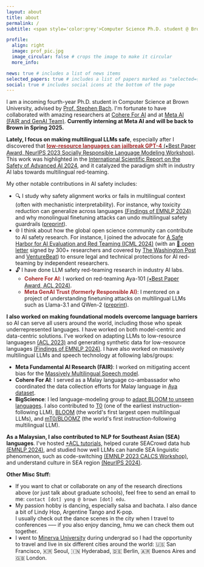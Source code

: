 ```yaml
---
layout: about
title: about
permalink: /
subtitle: <span style='color:grey'>Computer Science Ph.D. student @ Brown University<br>Research Scientist Intern @ <a href='https://ai.meta.com/' style='color:#222222'>Meta AI (FAIR)</a>, Collaborator @ <a href='https://cohere.com/research' style='color:#222222'>Cohere For AI</a></span>

profile:
  align: right
  image: prof_pic.jpg
  image_circular: false # crops the image to make it circular
  more_info: 

news: true # includes a list of news items
selected_papers: true # includes a list of papers marked as "selected={true}"
social: true # includes social icons at the bottom of the page
---
```


I am a incoming fourth-year Ph.D. student in Computer Science at Brown University, advised by [Prof. Stephen Bach](https://scholar.google.com/citations?user=hs6pGXoAAAAJ&hl=en). I'm fortunate to have collaborated with amazing researchers at [Cohere For AI](https://cohere.com/research) and at [Meta AI (FAIR and GenAI Team)](https://ai.meta.com/). **Currently interning at Meta AI and will be back to Brown in Spring 2025.** 

**Lately, I focus on making multilingual LLMs safe**, especially after I discovered that [<span style="color:brown; font-weight:700;">low-resource languages can jailbreak GPT-4</span> (&#11089;Best Paper Award, NeurIPS 2023 Socially Responsible Language Modeling Workshop)](https://arxiv.org/abs/2310.02446). This work was highlighted in the [International Scientific Report on the Safety of Advanced AI 2024](https://www.gov.uk/government/publications/international-scientific-report-on-the-safety-of-advanced-ai), and it catalyzed the paradigm shift in industry AI labs towards multilingual red-teaming.

My other notable contributions in AI safety includes:
- 🔍 I study why safety alignment works or fails in multilingual context (often with mechanistic interpretability). For instance, why toxicity reduction can generalize across languages [(Findings of EMNLP 2024)](https://arxiv.org/abs/2406.16235) and why monolingual finetuning attacks can undo multilingual safety guardrails ([preprint](https://arxiv.org/abs/2410.18210)).
- 🌐 I think about how the global open science community can contribute to AI safety research. For instance, I joined the advocate for [A Safe Harbor for AI Evaluation and Red Teaming (ICML 2024)](https://arxiv.org/abs/2403.04893) (with an [&#x1F4C4; open letter](https://sites.mit.edu/ai-safe-harbor/) signed by 300+ researchers and covered by [The Washington Post](https://www.washingtonpost.com/technology/2024/03/05/ai-research-letter-openai-meta-midjourney/) and [VentureBeat](https://venturebeat.com/ai/experts-call-for-legal-safe-harbor-so-researchers-journalists-and-artists-can-evaluate-ai-tools/)) to ensure legal and technical protections for AI red-teaming by independent researchers.
- 🔓 I have done LLM safety red-teaming research in industry AI labs. 
  - **<span style="color:brown;">Cohere For AI</span>**: I worked on red-teaming Aya-101 [(&#11089;Best Paper Award, ACL 2024)](https://arxiv.org/abs/2402.07827). 
  - **<span style="color:brown;">Meta GenAI Trust (formerly Responsible AI)</span>**: I mentored on a project of understanding finetuning attacks on multilingual LLMs such as Llama-3.1 and QWen-2 ([preprint](https://arxiv.org/abs/2410.18210)).

**I also worked on making foundational models overcome language barriers** so AI can serve all users around the world, including those who speak underrepresented languages. I have worked on both model-centric and data-centric solutions. I've worked on adapting LLMs to low-resource languagesn [(ACL 2023)](https://arxiv.org/abs/2212.09535) and generating synthetic data for low-resource languages [(Findings of EMNLP 2024)](https://arxiv.org/abs/2402.14086). I have also worked on massively multilingual LLMs and speech technology at following labs/groups:
- **Meta Fundamental AI Research (FAIR)**: I worked on mitigating accent bias for the [Massively Multilingual Speech model](https://about.fb.com/news/2023/05/ai-massively-multilingual-speech-technology/).
- **Cohere For AI**: I served as a Malay language co-ambassador who coordinated the data collection efforts for Malay language in [Aya dataset](https://arxiv.org/abs/2402.06619). 
- **BigScience**: I led language-modeling group to [adapt BLOOM to unseen languages](https://arxiv.org/abs/2212.09535). I also contributed to [T0](https://arxiv.org/abs/2110.08207) (one of the earliest instruction-following LLM), [BLOOM](https://arxiv.org/abs/2211.05100) (the world's first largest open multilingual LLMs), and [mT0/BLOOMZ](https://arxiv.org/abs/2211.01786) (the world's first instruction-following multilingual LLM).
  
**As a Malaysian, I also contributed to NLP for Southeast Asian (SEA) languages**. I've hosted [*ACL tutorials](https://aclanthology.org/2023.ijcnlp-tutorials.2/), helped curate SEACrowd data hub [(EMNLP 2024)](https://arxiv.org/abs/2406.10118), and studied how well LLMs can handle SEA linguistic phenomenon, such as code-switching [(EMNLP 2023 CALCS Workshop)](https://arxiv.org/abs/2303.13592), and understand culture in SEA region [(NeurIPS 2024)](https://arxiv.org/abs/2406.05967).

**Other Misc Stuff:**
- If you want to chat or collaborate on any of the research directions above (or just talk about graduate schools), feel free to send an email to me: `contact [dot] yong @ brown [dot] edu`.
- My passion hobby is dancing, especially salsa and bachata. I also dance a bit of Lindy Hop, Argentine Tango and K-pop. <br>I usually check out the dance scenes in the city when I travel to conferences ––– if you also enjoy dancing, hmu we can check them out together.
- I went to [Minerva University](https://www.minerva.edu/) during undergrad so I had the opportunity to travel and live in six different cities around the world: 🇺🇸 San Francisco, 🇰🇷 Seoul, 🇮🇳 Hyderabad, 🇩🇪 Berlin, 🇦🇷 Buenos Aires and 🇬🇧 London. 